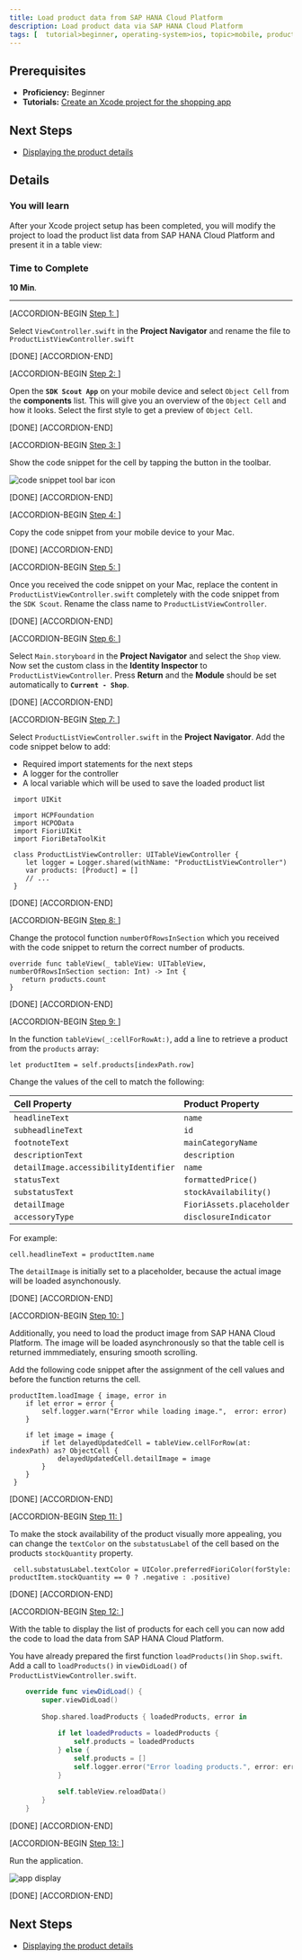 ```yaml
---
title: Load product data from SAP HANA Cloud Platform
description: Load product data via SAP HANA Cloud Platform
tags: [  tutorial>beginner, operating-system>ios, topic>mobile, products>sap-hana-cloud-platform ]
---
```

## Prerequisites  
 - **Proficiency:** Beginner
 - **Tutorials:** [Create an Xcode project for the shopping app](http://go.sap.com/developer/tutorials/ios-shopping-create-project.html)

## Next Steps
 - [Displaying the product details](http://go.sap.com/developer/tutorials/ios-shopping-display-details.html)

## Details
### You will learn  
After your Xcode project setup has been completed, you will modify the project to load the product list data from SAP HANA Cloud Platform and present it in a table view:

### Time to Complete
**10 Min**.

---

[ACCORDION-BEGIN [Step 1: ]( )]

Select `ViewController.swift` in the **Project Navigator** and rename the file to `ProductListViewController.swift`

[DONE]
[ACCORDION-END]

[ACCORDION-BEGIN [Step 2: ]( )]

Open the **`SDK Scout App`** on your mobile device and select `Object Cell` from the **components** list. This will give you an overview of the `Object Cell` and how it looks. Select the first style to get a preview of `Object Cell`.


[DONE]
[ACCORDION-END]


[ACCORDION-BEGIN [Step 3: ]( )]

Show the code snippet for the cell by tapping the button in the toolbar.

![code snippet tool bar icon](2-3.png)

[DONE]
[ACCORDION-END]

[ACCORDION-BEGIN [Step 4: ]( )]

Copy the code snippet from your mobile device to your Mac.

[DONE]
[ACCORDION-END]

[ACCORDION-BEGIN [Step 5: ]( )]

Once you received the code snippet on your Mac, replace the content in `ProductListViewController.swift` completely with the code snippet from the `SDK Scout`. Rename the class name to `ProductListViewController`.

[DONE]
[ACCORDION-END]

[ACCORDION-BEGIN [Step 6: ]( )]

Select `Main.storyboard` in the **Project Navigator** and select the `Shop` view. Now set the custom class in the **Identity Inspector** to `ProductListViewController`. Press **Return** and the **Module** should be set automatically to **`Current - Shop`**.

[DONE]
[ACCORDION-END]

[ACCORDION-BEGIN [Step 7: ]( )]

Select `ProductListViewController.swift` in the **Project Navigator**. Add the code snippet below to add:

 - Required import statements for the next steps
 - A logger for the controller 
 - A local variable which will be used to save the loaded product list


```
 import UIKit

 import HCPFoundation
 import HCPOData
 import FioriUIKit
 import FioriBetaToolKit

 class ProductListViewController: UITableViewController {
    let logger = Logger.shared(withName: "ProductListViewController")
    var products: [Product] = []
    // ...
 }
```

[DONE]
[ACCORDION-END]

[ACCORDION-BEGIN [Step 8: ]( )]

Change the protocol function `numberOfRowsInSection` which you received with the code snippet to return the correct number of products.

 ```
 override func tableView(_ tableView: UITableView, numberOfRowsInSection section: Int) -> Int {
    return products.count
 }
 ```

[DONE]
[ACCORDION-END]


[ACCORDION-BEGIN [Step 9: ]( )]

In the function `tableView(_:cellForRowAt:)`, add a line to retrieve a product from the `products` array:

 ```
 let productItem = self.products[indexPath.row]
 ```
 
Change the values of the cell to match the following:

Cell Property     | Product Property   |  
:---------------- | :----------------  | 
`headlineText`    | `name`             | 
`subheadlineText` | `id`               | 
`footnoteText`    | `mainCategoryName` | 
`descriptionText` | `description`      | 
`detailImage.accessibilityIdentifier`  | `name`      | 
`statusText`      | `formattedPrice()` | 
`substatusText` 	 | `stockAvailability()` | 
`detailImage`	    | `FioriAssets.placeholder` | 
`accessoryType`  | `disclosureIndicator` |

For example:

 ```
 cell.headlineText = productItem.name
 ```
 
The `detailImage` is initially set to a placeholder, because the actual image will be loaded asynchonously.
 
[DONE]
[ACCORDION-END]


[ACCORDION-BEGIN [Step 10: ]( )]

Additionally, you need to load the product image from SAP HANA Cloud Platform. The image will be loaded asynchronously so that the table cell is returned immmediately, ensuring smooth scrolling. 

Add the following code snippet after the assignment of the cell values and before the function returns the cell.

```
productItem.loadImage { image, error in
    if let error = error {
        self.logger.warn("Error while loading image.",  error: error)
    }
            
    if let image = image {
        if let delayedUpdatedCell = tableView.cellForRow(at: indexPath) as? ObjectCell {
            delayedUpdatedCell.detailImage = image
        }
    }
 }
```

[DONE]
[ACCORDION-END]


[ACCORDION-BEGIN [Step 11: ]( )]

To make the stock availability of the product visually more appealing, you can change the `textColor` on the `substatusLabel` of the cell based on the products `stockQuantity` property.

```
 cell.substatusLabel.textColor = UIColor.preferredFioriColor(forStyle: productItem.stockQuantity == 0 ? .negative : .positive)
```
 
[DONE]
[ACCORDION-END]


[ACCORDION-BEGIN [Step 12: ]( )]

With the table to display the list of products for each cell you can now add the code to load the data from SAP HANA Cloud Platform. 

You have already prepared the first function `loadProducts()`in `Shop.swift`. Add a call to `loadProducts()` in `viewDidLoad()` of `ProductListViewController.swift`.


```swift
    override func viewDidLoad() {
        super.viewDidLoad()
        
        Shop.shared.loadProducts { loadedProducts, error in
            
            if let loadedProducts = loadedProducts {
                self.products = loadedProducts
            } else {
                self.products = []
                self.logger.error("Error loading products.", error: error)
            }
            
            self.tableView.reloadData()
        }
    }
```

[DONE]
[ACCORDION-END]


[ACCORDION-BEGIN [Step 13: ]( )]

Run the application.

![app display](2-13.png)

[DONE]
[ACCORDION-END]


## Next Steps
 - [Displaying the product details](http://go.sap.com/developer/tutorials/ios-shopping-display-details.html)
